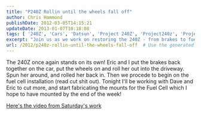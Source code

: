 ```yaml
---
title: "P240Z Rollin until the wheels fall off"
author: Chris Hammond
publishDate: 2012-03-05T14:15:21
updateDate: 2013-01-07T10:18:08
tags: [ '240Z', 'Cars', 'Datsun', 'Project 240Z', 'Project240z', 'Project240Zcom', 'Video', 'Videos' ]
excerpt: "Join us as we work on restoring the 240Z - from brakes to fuel cell installation. Watch the progress in our latest video update! #240Z #CarRestoration"
url: /2012/p240z-rollin-until-the-wheels-fall-off  # Use the generated URL with year
---
```

<p>The 240Z once again stands on its own! Eric and I put the brakes back together on the car, put the wheels on and roll her out into the driveway. Spun her around, and rolled her back in. Then we procede to begin on the fuel cell installation (read cut shit out). Tonight I'll be working with Dave and Eric to cut more, and start fabricating the mounts for the Fuel Cell which I hope to have mounted by the end of the week!</p> <p><a href="https://www.project240z.com/DesktopModules/EngagePublish/itemlink.aspx?itemId=25">Here's the video from Saturday's work</a></p> <p>&nbsp;</p>

